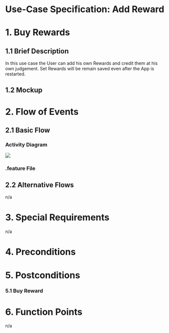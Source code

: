 # Use-Case Specification: Add Reward

# 1. Buy Rewards

## 1.1 Brief Description
In this use case the User can add his own Rewards and credit them at his own judgement. Set Rewards will be remain saved even after the App is restarted.

## 1.2 Mockup

# 2. Flow of Events

## 2.1 Basic Flow

### Activity Diagram
![](ACs/AC_Add_Reward.png)

### .feature File


## 2.2 Alternative Flows
n/a

# 3. Special Requirements
n/a

# 4. Preconditions


# 5. Postconditions

### 5.1 Buy Reward




# 6. Function Points
n/a
